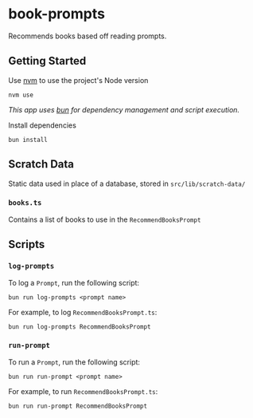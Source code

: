# book-prompts

Recommends books based off reading prompts.

## Getting Started

Use [nvm](https://github.com/nvm-sh/nvm) to use the project's Node version

```
nvm use
```

_This app uses [bun](https://bun.sh/) for dependency management and script execution._

Install dependencies

```
bun install
```

## Scratch Data

Static data used in place of a database, stored in `src/lib/scratch-data/`

### `books.ts`

Contains a list of books to use in the `RecommendBooksPrompt`

## Scripts

### `log-prompts`

To log a `Prompt`, run the following script:

```
bun run log-prompts <prompt name>
```

For example, to log `RecommendBooksPrompt.ts`:

```
bun run log-prompts RecommendBooksPrompt
```

### `run-prompt`

To run a `Prompt`, run the following script:

```
bun run run-prompt <prompt name>
```

For example, to run `RecommendBooksPrompt.ts`:

```
bun run run-prompt RecommendBooksPrompt
```
